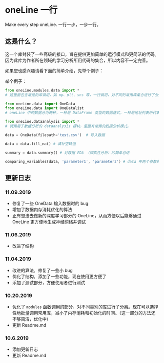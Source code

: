 # oneLine 一行

 Make every step oneLine. 一行一步，一步一行。

## 这是什么？

这一个库封装了一些高级的接口，旨在提供更加简单的运行模式和更简洁的代码。因为此库为作者所在领域的学习分析所用代码的集合，所以内容不一定完善。

如果您也感兴趣请看下面的简单介绍，先举个例子：

举个例子：

```python
from oneLine.modules.data import *
# 这里面包含常见的库调用，如 np、plt、sns 等，一行调用，对不同的常用库集合进行了分离。

from oneLine.data import OneData
from oneLine.data import OneDatalist
# oneLine 中的数据分为两种，一种是 DataFrame 类型的数据格式，一种是地址列表所代表的文件列表数据。

from oneLine.dataanalysis import *
# 调用用于数据分析的 dataanalysis 模块，里面有常用的数据分析模式。

data = OneData(filepath='test.csv')  # 导入数据

data = data.fill_na() # 填补空缺值

summary = data.summary() # 对数据 EDA （探索性分析）的简单总结

comparing_variables(data, 'parameter1', 'parameter2') # data 中两个参数的相关性分析并生成图

```

## 更新日志

### 11.09.2019

- 修复了一些 OneData 输入数据时的 bug
- 增加了数据内存消耗优化的算法
- 正有想法去做新的深度学习部分的 OneLine，从而方便以后能够通过 OneLine 更方便地生成神经网络并调试

### 11.06.2019

- 改进了结构

### 11.04.2019

- 改进的算法，修复了一些小 bug
- 优化了结构，添加了一些功能，现在使用更方便了
- 添加了测试部分，方便使用者进行测试

### 10.20.2019

- 优化了 ``modules`` 函数调用的部分，对不同类别的库进行了分离。现在可以选择性地批量调用常用库，减小了内存消耗和初始化的时间。（这一部分的方法还不够简洁，优化中）
- 更新 Readme.md

### 10.6.2019

- 添加更新日志
- 更新 Readme.md